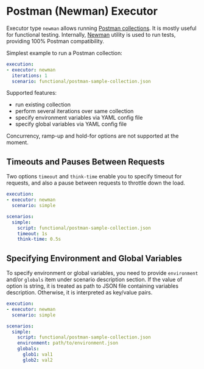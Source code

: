 # Postman (Newman) Executor

Executor type `newman` allows running [Postman collections](https://www.getpostman.com/docs/postman/collections/creating_collections). It is mostly useful for functional testing. Internally, [Newman](https://github.com/postmanlabs/newman) utility is used to run tests, providing 100% Postman compatibility.

Simplest example to run a Postman collection:
```yaml
execution:
- executor: newman
  iterations: 1
  scenario: functional/postman-sample-collection.json
```

Supported features:
* run existing collection
* perform several iterations over same collection
* specify environment variables via YAML config file
* specify global variables via YAML config file

Concurrency, ramp-up and hold-for options are not supported at the moment.

## Timeouts and Pauses Between Requests
Two options `timeout` and `think-time` enable you to specify timeout for requests, and also a pause between requests to throttle down the load.

```yaml
execution:
- executor: newman
  scenario: simple

scenarios:
  simple:
    script: functional/postman-sample-collection.json
    timeout: 1s
    think-time: 0.5s
```

## Specifying Environment and Global Variables

To specify environment or global variables, you need to provide `environment` and/or `globals` item under scenario description section. If the value of option is string, it is treated as path to JSON file containing variables description. Otherwise, it is interpreted as key/value pairs.

```yaml
execution:
- executor: newman
  scenario: simple

scenarios:
  simple:
    script: functional/postman-sample-collection.json
    environment: path/to/environment.json
    globals:
      glob1: val1
      glob2: val2
```